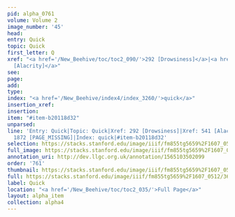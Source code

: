 ```yaml
---
pid: alpha_0761
volume: Volume 2
image_number: '45'
head: 
entry: Quick
topic: Quick
first_letter: Q
xref: "<a href='/New_Beehive/toc/toc2_090/'>292 [Drowsiness]</a>|<a href='/New_Beehive/toc/toc2_127/'>541
  [Alacrity]</a>"
see: 
page: 
add: 
type: 
index: "<a href='/New_Beehive/index4/index_3260/'>quick</a>"
insertion_xref: 
insertion: 
item: "#item-b20118d32"
unparsed: 
line: 'Entry: Quick|Topic: Quick|Xref: 292 [Drowsiness]|Xref: 541 [Alacrity]|Xref:
  1872 [PAGE_MISSING]|Index: quick|#item-b20118d32'
selection: https://stacks.stanford.edu/image/iiif/fm855tg5659%2F1607_0512/367,2363,2971,243/full/0/default.jpg
full_image: https://stacks.stanford.edu/image/iiif/fm855tg5659%2F1607_0512/full/full/0/default.jpg
annotation_uri: http://dev.llgc.org.uk/annotation/1565103502099
order: '761'
thumbnail: https://stacks.stanford.edu/image/iiif/fm855tg5659%2F1607_0512/367,2363,600,180/250,/0/default.jpg
full: https://stacks.stanford.edu/image/iiif/fm855tg5659%2F1607_0512/367,2363,2971,243/full/0/default.jpg
label: Quick
location: "<a href='/New_Beehive/toc/toc2_035/'>Full Page</a>"
layout: alpha_item
collection: alpha4
---
```

